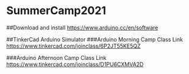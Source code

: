 # SummerCamp2021

##Download and install
https://www.arduino.cc/en/software

##TinkerCad Arduino Simulator
###Arduino Morning Camp Class Link
https://www.tinkercad.com/joinclass/6P2JT55KE5QZ

###Arduino Afternoon Camp Class Link
https://www.tinkercad.com/joinclass/D1PU6CXMVA2D

